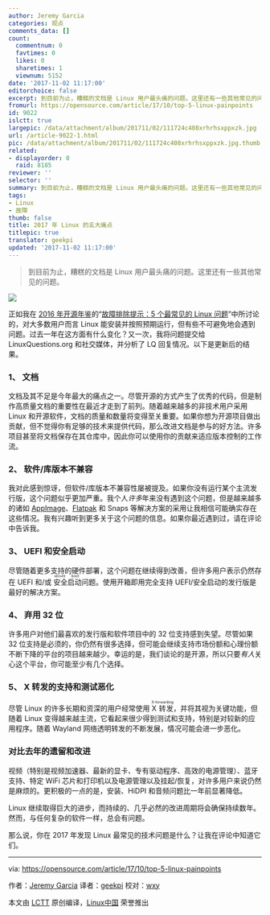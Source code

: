 ```yaml
---
author: Jeremy Garcia
categories: 观点
comments_data: []
count:
  commentnum: 0
  favtimes: 0
  likes: 0
  sharetimes: 1
  viewnum: 5152
date: '2017-11-02 11:17:00'
editorchoice: false
excerpt: 到目前为止，糟糕的文档是 Linux 用户最头痛的问题。这里还有一些其他常见的问题。
fromurl: https://opensource.com/article/17/10/top-5-linux-painpoints
id: 9022
islctt: true
largepic: /data/attachment/album/201711/02/111724c408xrhrhsxppxzk.jpg
url: /article-9022-1.html
pic: /data/attachment/album/201711/02/111724c408xrhrhsxppxzk.jpg.thumb.jpg
related:
- displayorder: 0
  raid: 8185
reviewer: ''
selector: ''
summary: 到目前为止，糟糕的文档是 Linux 用户最头痛的问题。这里还有一些其他常见的问题。
tags:
- Linux
- 故障
thumb: false
title: 2017 年 Linux 的五大痛点
titlepic: true
translator: geekpi
updated: '2017-11-02 11:17:00'
---
```



> 
> 到目前为止，糟糕的文档是 Linux 用户最头痛的问题。这里还有一些其他常见的问题。
> 
> 
> 


![](/data/attachment/album/201711/02/111724c408xrhrhsxppxzk.jpg)


正如我在 [2016 年开源年鉴](https://opensource.com/yearbook/2016)的“[故障排除提示：5 个最常见的 Linux 问题](/article-8185-1.html)”中所讨论的，对大多数用户而言 Linux 能安装并按照预期运行，但有些不可避免地会遇到问题。过去一年在这方面有什么变化？又一次，我将问题提交给 LinuxQuestions.org 和社交媒体，并分析了 LQ 回复情况。以下是更新后的结果。


### 1、 文档


文档及其不足是今年最大的痛点之一。尽管开源的方式产生了优秀的代码，但是制作高质量文档的重要性在最近才走到了前列。随着越来越多的非技术用户采用 Linux 和开源软件，文档的质量和数量将变得至关重要。如果你想为开源项目做出贡献，但不觉得你有足够的技术来提供代码，那么改进文档是参与的好方法。许多项目甚至将文档保存在其仓库中，因此你可以使用你的贡献来适应版本控制的工作流。


### 2、 软件/库版本不兼容


我对此感到惊讶，但软件/库版本不兼容性屡被提及。如果你没有运行某个主流发行版，这个问题似乎更加严重。我个人*许多*年来没有遇到这个问题，但是越来越多的诸如 [AppImage](https://appimage.org/)、[Flatpak](http://flatpak.org/) 和 Snaps 等解决方案的采用让我相信可能确实存在这些情况。我有兴趣听到更多关于这个问题的信息。如果你最近遇到过，请在评论中告诉我。


### 3、 UEFI 和安全启动


尽管随着更多支持的硬件部署，这个问题在继续得到改善，但许多用户表示仍然存在 UEFI 和/或<ruby> 安全启动 <rt>  secure boot </rt></ruby>问题。使用开箱即用完全支持 UEFI/安全启动的发行版是最好的解决方案。


### 4、 弃用 32 位


许多用户对他们最喜欢的发行版和软件项目中的 32 位支持感到失望。尽管如果 32 位支持是必须的，你仍然有很多选择，但可能会继续支持市场份额和心理份额不断下降的平台的项目越来越少。幸运的是，我们谈论的是开源，所以只要*有人*关心这个平台，你可能至少有几个选择。


### 5、 X 转发的支持和测试恶化


尽管 Linux 的许多长期和资深的用户经常使用 <ruby> X 转发 <rt>  X-forwarding </rt></ruby>，并将其视为关键功能，但随着 Linux 变得越来越主流，它看起来很少得到测试和支持，特别是对较新的应用程序。随着 Wayland 网络透明转发的不断发展，情况可能会进一步恶化。


### 对比去年的遗留和改进


视频（特别是视频加速器、最新的显卡、专有驱动程序、高效的电源管理）、蓝牙支持、特定 WiFi 芯片和打印机以及电源管理以及挂起/恢复，对许多用户来说仍然是麻烦的。更积极的一点的是，安装、HiDPI 和音频问题比一年前显著降低。


Linux 继续取得巨大的进步，而持续的、几乎必然的改进周期将会确保持续数年。然而，与任何复杂的软件一样，总会有问题。


那么说，你在 2017 年发现 Linux 最常见的技术问题是什么？让我在评论中知道它们。




---


via: <https://opensource.com/article/17/10/top-5-linux-painpoints>


作者：[Jeremy Garcia](https://opensource.com/users/jeremy-garcia) 译者：[geekpi](https://github.com/geekpi) 校对：[wxy](https://github.com/wxy)


本文由 [LCTT](https://github.com/LCTT/TranslateProject) 原创编译，[Linux中国](https://linux.cn/) 荣誉推出